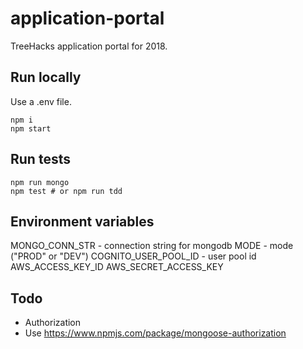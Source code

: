 # application-portal
TreeHacks application portal for 2018.


## Run locally
Use a .env file.
```
npm i
npm start
```

## Run tests
```
npm run mongo
npm test # or npm run tdd
```

## Environment variables
MONGO_CONN_STR - connection string for mongodb
MODE - mode ("PROD" or "DEV")
COGNITO_USER_POOL_ID - user pool id
AWS_ACCESS_KEY_ID
AWS_SECRET_ACCESS_KEY

## Todo
- Authorization
- Use https://www.npmjs.com/package/mongoose-authorization